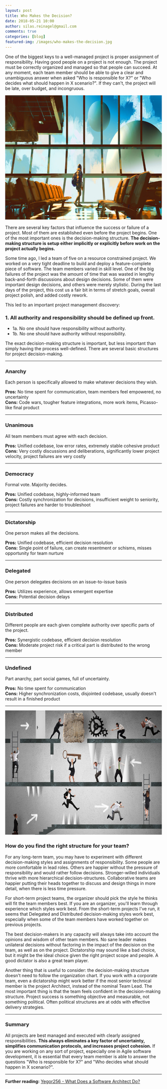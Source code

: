 ```yaml
---
layout: post
title: Who Makes the Decision?
date: 2018-05-21 10:00
author: silas.reinagel@gmail.com
comments: true
categories: [blog]
featured-img: /images/who-makes-the-decision.jpg
---
```


One of the biggest keys to a well-managed project is proper assignment of responsibility. Having good people on a project is not enough. The project must be correctly organized and managed so that people can succeed. At any moment, each team member should be able to give a clear and unambiguous answer when asked "Who is responsible for X?" or "Who decides what should happen in X scenario?". If they can't, the project will be late, over budget, and incongruous.

<img src="/images/who-makes-the-decision.jpg" alt="Picture of person in a room making decisions" width="700" height="400" class="aligncenter size-full" />

There are several key factors that influence the success or failure of a project. Most of them are established even before the project begins. One of the most important ones is the decision-making structure. **The decision-making structure is setup either implicitly or explicitly before work on the project actually begins.**

Some time ago, I led a team of five on a resource constrained project. We worked on a very tight deadline to build and deploy a feature-complete piece of software. The team members varied in skill level. One of the big failures of the project was the amount of time that was wasted in lengthy back-and-forth discussions about design decisions. Some of them were important design decisions, and others were merely stylistic. During the last days of the project, this cost us a fair bit in terms of stretch goals, overall project polish, and added costly rework. 

This led to an important project management discovery:

### 1. All authority and responsibility should be defined up front.
- 1a. No one should have responsibility without authority. 
- 1b. No one should have authority without responsibility.

The exact decision-making structure is important, but less important than simply having the process well-defined. There are several basic structures for project decision-making. 

----

### Anarchy
Each person is specifically allowed to make whatever decisions they wish.

**Pros:** No time spent for communication, team members feel empowered, no uncertainty<br>
**Cons:** Code wars, tougher feature integrations, more work items, Picasso-like final product

----

### Unanimous
All team members must agree with each decision.

**Pros:** Unified codebase, low error rates, extremely stable cohesive product<br>
**Cons:** Very costly discussions and deliberations, significantly lower project velocity, project failures are very costly

----

### Democracy
Formal vote. Majority decides.

**Pros:** Unified codebase, highly-informed team<br>
**Cons:** Costly synchronization for decisions, insufficient weight to seniority, project failures are harder to troubleshoot

----

### Dictatorship
One person makes all the decisions.

**Pros:** Unified codebase, efficient decision resolution<br>
**Cons:** Single point of failure, can create resentment or schisms, misses opportunity for team nurture

----

### Delegated
One person delegates decisions on an issue-to-issue basis

**Pros:** Utilizes experience, allows emergent expertise<br>
**Cons:** Potential decision delays

----

### Distributed
Different people are each given complete authority over specific parts of the project.

**Pros:** Synergistic codebase, efficient decision resolution<br>
**Cons:** Moderate project risk if a critical part is distributed to the wrong member

----

### Undefined
Part anarchy, part social games, full of uncertainty.

**Pros:** No time spent for communication<br>
**Cons:** Higher synchronization costs, disjointed codebase, usually doesn't result in a finished product

----

<img src="/images/team-project.jpg" alt="Team working on a complex project with many parts in motion" width="700" height="400" class="aligncenter size-full" />

### How do you find the right structure for your team?

For any long-term team, you may have to experiment with different decision-making styles and assignments of responsibility. Some people are more comfortable in lead roles. Others are happier without the pressure of responsibility and would rather follow decisions. Stronger-willed individuals thrive with more hierarchical decision-structures. Collaborative teams are happier putting their heads together to discuss and design things in more detail, when there is less time pressure. 

For short-term project teams, the organizer should pick the style he thinks will fit the team members best. If you are an organizer, you'll learn through experience which styles work best. From the short-term projects I've run, it seems that Delegated and Distributed decision-making styles work best, especially when some of the team members have worked together on previous projects. 

The best decision-makers in any capacity will always take into account the opinions and wisdom of other team members. No sane leader makes unilateral decisions without factoring in the impact of the decision on the team, as well as on the project. Dictatorship may sound like a bad choice, but it might be the ideal choice given the right project scope and people. A good dictator is also a great team player. 

Another thing that is useful to consider: the decision-making structure doesn't need to follow the organization chart. If you work with a corporate team, even a dictatorship might work better if the most senior technical member is the project Architect, instead of the nominal Team Lead. The most important thing is that the team feels confident in the decision-making structure. Project success is something objective and measurable, not something political. Often political structures are at odds with effective delivery strategies. 

----

### Summary

All projects are best managed and executed with clearly assigned responsibilities. **This always eliminates a key factor of uncertainty, simplifies communication protocols, and increases project cohesion.** If you are working on any sort of project, especially one in Agile software development, it is essential that every team member is able to answer the questions "Who is responsible for X?" and "Who decides what should happen in X scenario?".

----

**Further reading:** <a href="https://www.yegor256.com/2014/10/12/who-is-software-architect.html" rel="noopener" target="_blank">Yegor256 - What Does a Software Architect Do?</a>
